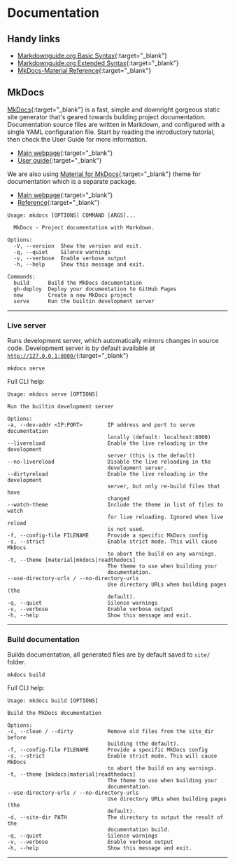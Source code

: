 # Documentation

## Handy links

- [Markdownguide.org Basic Syntax](https://www.markdownguide.org/basic-syntax/){:target="\_blank"}
- [Markdownguide.org Extended Syntax](https://www.markdownguide.org/extended-syntax/){:target="\_blank"}
- [MkDocs-Material Reference](https://squidfunk.github.io/mkdocs-material/reference/){:target="\_blank"}

## MkDocs

[MkDocs](https://www.mkdocs.org/){:target="\_blank"} is a fast, simple and
downright gorgeous static site generator that's geared towards building project
documentation. Documentation source files are written in Markdown, and
configured with a single YAML configuration file. Start by reading the
introductory tutorial, then check the User Guide for more information.

- [Main webpage](https://www.mkdocs.org/){:target="\_blank"}
- [User guide](https://www.mkdocs.org/user-guide/){:target="\_blank"}

We are also using
[Material for MkDocs](https://squidfunk.github.io/mkdocs-material/){:target="\_blank"}
theme for documentation which is a separate package.

- [Main webpage](https://squidfunk.github.io/mkdocs-material/){:target="\_blank"}
- [Reference](https://squidfunk.github.io/mkdocs-material/reference/){:target="\_blank"}

```
Usage: mkdocs [OPTIONS] COMMAND [ARGS]...

  MkDocs - Project documentation with Markdown.

Options:
  -V, --version  Show the version and exit.
  -q, --quiet    Silence warnings
  -v, --verbose  Enable verbose output
  -h, --help     Show this message and exit.

Commands:
  build      Build the MkDocs documentation
  gh-deploy  Deploy your documentation to GitHub Pages
  new        Create a new MkDocs project
  serve      Run the builtin development server
```

---

### Live server

Runs development server, which automatically mirrors changes in source code.
Development server is by default available at
[`http://127.0.0.1:8000/`](http://127.0.0.1:8000/){:target="\_blank"}

```shell
mkdocs serve
```

Full CLI help:

```
Usage: mkdocs serve [OPTIONS]

Run the builtin development server

Options:
-a, --dev-addr <IP:PORT>        IP address and port to serve documentation
                                locally (default: localhost:8000)
--livereload                    Enable the live reloading in the development
                                server (this is the default)
--no-livereload                 Disable the live reloading in the
                                development server.
--dirtyreload                   Enable the live reloading in the development
                                server, but only re-build files that have
                                changed
--watch-theme                   Include the theme in list of files to watch
                                for live reloading. Ignored when live reload
                                is not used.
-f, --config-file FILENAME      Provide a specific MkDocs config
-s, --strict                    Enable strict mode. This will cause MkDocs
                                to abort the build on any warnings.
-t, --theme [material|mkdocs|readthedocs]
                                The theme to use when building your
                                documentation.
--use-directory-urls / --no-directory-urls
                                Use directory URLs when building pages (the
                                default).
-q, --quiet                     Silence warnings
-v, --verbose                   Enable verbose output
-h, --help                      Show this message and exit.
```

---

### Build documentation

Builds documentation, all generated files are by default saved to `site/`
folder.

```shell
mkdocs build
```

Full CLI help:

```
Usage: mkdocs build [OPTIONS]

Build the MkDocs documentation

Options:
-c, --clean / --dirty           Remove old files from the site_dir before
                                building (the default).
-f, --config-file FILENAME      Provide a specific MkDocs config
-s, --strict                    Enable strict mode. This will cause MkDocs
                                to abort the build on any warnings.
-t, --theme [mkdocs|material|readthedocs]
                                The theme to use when building your
                                documentation.
--use-directory-urls / --no-directory-urls
                                Use directory URLs when building pages (the
                                default).
-d, --site-dir PATH             The directory to output the result of the
                                documentation build.
-q, --quiet                     Silence warnings
-v, --verbose                   Enable verbose output
-h, --help                      Show this message and exit.
```

---
